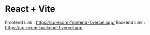 # React + Vite

Frontend Link : https://cc-ecom-frontend-1.vercel.app/
Backend Link : https://cc-ecom-backend-1.vercel.app
